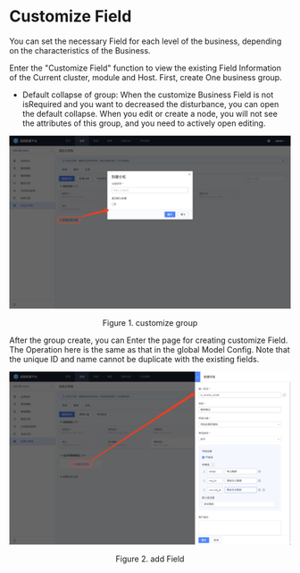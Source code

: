  # Customize Field 

 You can set the necessary Field for each level of the business, depending on the characteristics of the Business. 

 Enter the "Customize Field" function to view the existing Field Information of the Current cluster, module and Host. First, create One business group. 

 - Default collapse of group: When the customize Business Field is not isRequired and you want to decreased the disturbance, you can open the default collapse.  When you edit or create a node, you will not see the attributes of this group, and you need to actively open editing. 

 ![image-20220923213309433](media/image-20220923213309433.png) 
 <center>Figure 1. customize group</center> 

 After the group create, you can Enter the page for creating customize Field. The Operation here is the same as that in the global Model Config. Note that the unique ID and name cannot be duplicate with the existing fields. 

 ![image-20220923213544981](media/image-20220923213544981.png) 
 <center>Figure 2. add Field</center> 